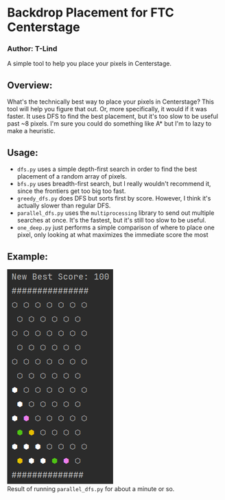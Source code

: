 # Backdrop Placement for FTC Centerstage

### Author: T-Lind

A simple tool to help you place your pixels in Centerstage.

## Overview:

What's the technically best way to place your pixels in Centerstage? This tool will help you figure that out.
Or, more specifically, it would if it was faster. It uses DFS to find the best placement, but it's too slow to be useful
past ~8 pixels.
I'm sure you could do something like A* but I'm to lazy to make a heuristic.

## Usage:

- `dfs.py` uses a simple depth-first search in order to find the best placement of a random array of pixels.
- `bfs.py` uses breadth-first search, but I really wouldn't recommend it, since the frontiers get too big too fast.
- `greedy_dfs.py` does DFS but sorts first by score. However, I think it's actually slower than regular DFS.
- `parallel_dfs.py` uses the `multiprocessing` library to send out multiple searches at once. It's the fastest, but it's
  still too slow to be useful.
- `one_deep.py` just performs a simple comparison of where to place one pixel, only looking at what maximizes the
  immediate score the most

## Example: <br>
![img.png](example_image.png) <br>
Result of running `parallel_dfs.py` for about a minute or so.